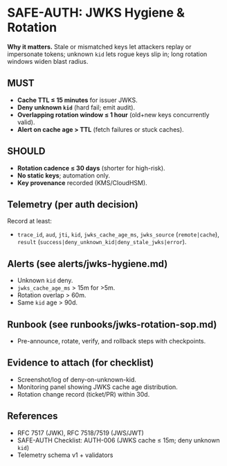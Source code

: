 # SAFE-AUTH: JWKS Hygiene & Rotation

**Why it matters.** Stale or mismatched keys let attackers replay or impersonate tokens; unknown `kid` lets rogue keys slip in; long rotation windows widen blast radius.

## MUST
- **Cache TTL ≤ 15 minutes** for issuer JWKS.
- **Deny unknown `kid`** (hard fail; emit audit).
- **Overlapping rotation window ≤ 1 hour** (old+new keys concurrently valid).
- **Alert on cache age > TTL** (fetch failures or stuck caches).

## SHOULD
- **Rotation cadence ≤ 30 days** (shorter for high-risk).
- **No static keys**; automation only.
- **Key provenance** recorded (KMS/CloudHSM).

## Telemetry (per auth decision)
Record at least:
- `trace_id`, `aud`, `jti`, `kid`, `jwks_cache_age_ms`, `jwks_source` (`remote|cache`), `result` (`success|deny_unknown_kid|deny_stale_jwks|error`).

## Alerts (see alerts/jwks-hygiene.md)
- Unknown `kid` deny.
- `jwks_cache_age_ms` > 15m for >5m.
- Rotation overlap > 60m.
- Same `kid` age > 90d.

## Runbook (see runbooks/jwks-rotation-sop.md)
- Pre-announce, rotate, verify, and rollback steps with checkpoints.

## Evidence to attach (for checklist)
- Screenshot/log of deny-on-unknown-kid.
- Monitoring panel showing JWKS cache age distribution.
- Rotation change record (ticket/PR) within 30d.

## References
- RFC 7517 (JWK), RFC 7518/7519 (JWS/JWT)
- SAFE-AUTH Checklist: AUTH-006 (JWKS cache ≤ 15m; deny unknown `kid`)
- Telemetry schema v1 + validators
